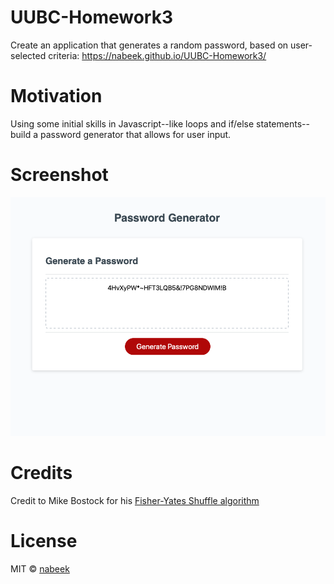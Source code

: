 # UUBC-Homework3

Create an application that generates a random password, based on user-selected criteria: https://nabeek.github.io/UUBC-Homework3/

# Motivation

Using some initial skills in Javascript--like loops and if/else statements--build a password generator that allows for user input.

# Screenshot
![A webpage screenshot](https://raw.githubusercontent.com/nabeek/UUBC-Homework3/master/assets/Password%20Generator.png)

# Credits

Credit to Mike Bostock for his [Fisher-Yates Shuffle algorithm](https://bost.ocks.org/mike/shuffle/)

# License

MIT © [nabeek](https://github.com/nabeek)
